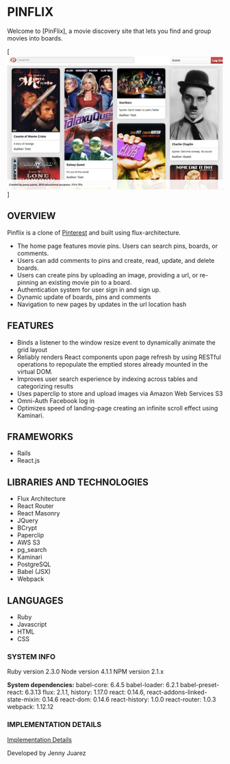 # PINFLIX

Welcome to [PinFlix], a movie discovery site that lets you find and group movies into boards.

[![](./docs/wireframes/wireframe_images/pinflix.jpg)]

## OVERVIEW
Pinflix is a clone of [Pinterest](https://www.pinterest.com) and built using flux-architecture.
* The home page features movie pins. Users can search pins, boards, or comments.
* Users can add comments to pins and create, read, update, and delete boards.
* Users can create pins by uploading an image, providing a url, or re-pinning an existing movie pin to a board.
* Authentication system for user sign in and sign up.
* Dynamic update of boards, pins and comments
* Navigation to new pages by updates in the url location hash

## FEATURES
* Binds a listener to the window resize event to dynamically animate the grid layout
* Reliably renders React components upon page refresh by using RESTful operations to repopulate the emptied stores already mounted in the virtual DOM.
* Improves user search experience by indexing across tables and categorizing results
* Uses paperclip to store and upload images via Amazon Web Services S3
* Omni-Auth Facebook log in
* Optimizes speed of landing-page creating an infinite scroll effect using Kaminari.

## FRAMEWORKS
* Rails
* React.js

## LIBRARIES AND TECHNOLOGIES
* Flux Architecture
* React Router
* React Masonry
* JQuery
* BCrypt
* Paperclip
* AWS S3
* pg_search
* Kaminari
* PostgreSQL
* Babel (JSX)
* Webpack

## LANGUAGES
* Ruby
* Javascript
* HTML
* CSS

### SYSTEM INFO
Ruby version 2.3.0
Node version 4.1.1
NPM version 2.1.x

**System dependencies:**
babel-core: 6.4.5
babel-loader: 6.2.1
babel-preset-react: 6.3.13
flux: 2.1.1, history: 1.17.0
react: 0.14.6, react-addons-linked-state-mixin: 0.14.6
react-dom: 0.14.6
react-history: 1.0.0
react-router: 1.0.3
webpack: 1.12.12

### IMPLEMENTATION DETAILS
[Implementation Details](./docs/implementation_details.md)

Developed by Jenny Juarez
